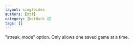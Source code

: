 ```yaml
---
layout: singleidea
authors: [mtf]
category: [NetHack 4]
tags: []
---
```

"streak_mode" option. Only allows one saved game at a time.
